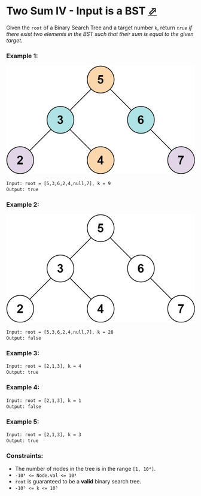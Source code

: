 # Two Sum IV - Input is a BST [⬀](https://leetcode.com/problems/two-sum-iv-input-is-a-bst/)

Given the `root` of a Binary Search Tree and a target number `k`, return *`true` if there exist two elements in the BST such that their sum is equal to the given target.*

 
### Example 1:

![sum_tree_1.jpg](sum_tree_1.jpg)

```
Input: root = [5,3,6,2,4,null,7], k = 9
Output: true
```

### Example 2:

![sum_tree_2.jpg](sum_tree_2.jpg)
```
Input: root = [5,3,6,2,4,null,7], k = 28
Output: false
```

### Example 3:
```
Input: root = [2,1,3], k = 4
Output: true
```

### Example 4:
```
Input: root = [2,1,3], k = 1
Output: false
```

### Example 5:
```
Input: root = [2,1,3], k = 3
Output: true
```

### Constraints:

- The number of nodes in the tree is in the range `[1, 10⁴]`.
- `-10⁴ <= Node.val <= 10⁴`
- `root` is guaranteed to be a **valid** binary search tree.
- `-10⁵ <= k <= 10⁵`
